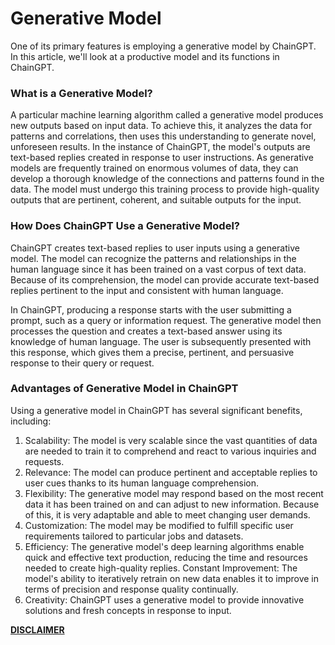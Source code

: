 # Generative Model

One of its primary features is employing a generative model by ChainGPT. In this article, we'll look at a productive model and its functions in ChainGPT.

### What is a Generative Model?

A particular machine learning algorithm called a generative model produces new outputs based on input data. To achieve this, it analyzes the data for patterns and correlations, then uses this understanding to generate novel, unforeseen results. In the instance of ChainGPT, the model's outputs are text-based replies created in response to user instructions. As generative models are frequently trained on enormous volumes of data, they can develop a thorough knowledge of the connections and patterns found in the data. The model must undergo this training process to provide high-quality outputs that are pertinent, coherent, and suitable outputs for the input.



### How Does ChainGPT Use a Generative Model?

ChainGPT creates text-based replies to user inputs using a generative model. The model can recognize the patterns and relationships in the human language since it has been trained on a vast corpus of text data. Because of its comprehension, the model can provide accurate text-based replies pertinent to the input and consistent with human language.&#x20;

In ChainGPT, producing a response starts with the user submitting a prompt, such as a query or information request. The generative model then processes the question and creates a text-based answer using its knowledge of human language. The user is subsequently presented with this response, which gives them a precise, pertinent, and persuasive response to their query or request.



### Advantages of Generative Model in ChainGPT

Using a generative model in ChainGPT has several significant benefits, including:&#x20;

1. Scalability: The model is very scalable since the vast quantities of data are needed to train it to comprehend and react to various inquiries and requests.&#x20;
2. Relevance: The model can produce pertinent and acceptable replies to user cues thanks to its human language comprehension.&#x20;
3. Flexibility: The generative model may respond based on the most recent data it has been trained on and can adjust to new information. Because of this, it is very adaptable and able to meet changing user demands.
4. Customization: The model may be modified to fulfill specific user requirements tailored to particular jobs and datasets.
5. Efficiency: The generative model's deep learning algorithms enable quick and effective text production, reducing the time and resources needed to create high-quality replies. Constant Improvement: The model's ability to iteratively retrain on new data enables it to improve in terms of precision and response quality continually.&#x20;
6. Creativity: ChainGPT uses a generative model to provide innovative solutions and fresh concepts in response to input.

[**DISCLAIMER**](../../../legal/disclaimer.md)
